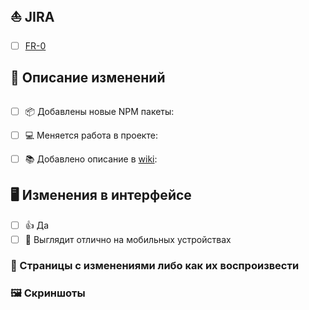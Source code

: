 <!--

Название ветки:
fr-0/<name>
(fr-0/bump-angular-to-12)

Название PR'a:
FR-0: <НАЗВАНИЕ>

Когда более одной задачи:
FR-0,FR-1: <ОБЩЕЕ НАЗВАНИЕ>
Либо:
FR-0,FR-1: <НАЗВАНИЕ 1>; <НАЗВАНИЕ 2>

-->

## ⛵ JIRA

<!--
Здесь и далее на измененные поля нужно ставить "x", для понимания что это было отредактировано.
Если несколько, то нужно добавить каждый.
-->

-   [ ] [FR-0](https://rbkmoney.atlassian.net/browse/FR-0)

## 📑 Описание изменений

```

```

<!--
```
Обновление Angular до 12 версии
```
-->

-   [ ] 📦 Добавлены новые NPM пакеты:

<!-- -   lodash - нужна утилита isNil которая упрощает запись `v === undefined && v === null` -->

-   [ ] 💻 ‍Меняется работа в проекте:

<!-- -   Теперь необходимо называть коммиты в соответствии с conventional commits -->

-   [ ] 📚 Добавлено описание в [wiki](https://github.com/rbkmoney/dashboard/wiki):

<!-- -   [ссылка 1](https://github.com/rbkmoney/dashboard/wiki/<name 1>) -->

## 🖥️ Изменения в интерфейсе

-   [ ] 👍 Да
-   [ ] 📱 Выглядит отлично на мобильных устройствах

### 🔗 Страницы с изменениями либо как их воспроизвести

<!--
- http://localhost:8000/invoices
- Диалог на http://localhost:8000/payments
-->

### 🖼 Скриншоты

<!--
Можно просто скопировать и вставить изображение (CTRL-V)
Шаблон для изображения: ![Название](URL)

Если есть скриншоты которые занимаю много места, то их нужно вложить в details:
<details>
<summary>Скриншоты</summary>

</details>

Дальше идут основные скриншоты и/или которые занимают мало места
-->

